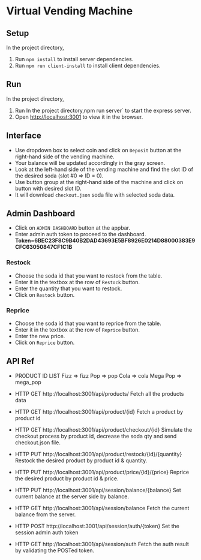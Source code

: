 # Virtual Vending Machine

## Setup

In the project directory,

1. Run `npm install` to install server dependencies.
2. Run `npm run client-install` to install client dependencies.

## Run

In the project directory,

1. Run In the project directory,npm run server` to start the express server.
2. Open [http://localhost:3001](http://localhost:3001) to view it in the browser.

## Interface

- Use dropdown box to select coin and click on `Deposit` button at the right-hand side of the vending machine.
- Your balance will be updated accordingly in the gray screen.
- Look at the left-hand side of the vending machine and find the slot ID of the desired soda (slot #0 => ID = 0).
- Use button group at the right-hand side of the machine and click on button with desired slot ID.
- It will download `checkout.json` soda file with selected soda data.

## Admin Dashboard

- Click on `ADMIN DASHBOARD` button at the appbar.
- Enter admin auth token to proceed to the dashboard.
  **Token=6BEC23F8C9B40B2DAD43693E5BF8926E0214D88000383E9CFC63050847CF1C1B**

### Restock

- Choose the soda id that you want to restock from the table.
- Enter it in the textbox at the row of `Restock` button.
- Enter the quantity that you want to restock.
- Click on `Restock` button.

### Reprice

- Choose the soda id that you want to reprice from the table.
- Enter it in the textbox at the row of `Reprice` button.
- Enter the new price.
- Click on `Reprice` button.

## API Ref

- PRODUCT ID LIST
  Fizz => fizz
  Pop => pop
  Cola => cola
  Mega Pop => mega_pop

- HTTP GET http://localhost:3001/api/products/
  Fetch all the products data

- HTTP GET http://localhost:3001/api/product/{id}
  Fetch a product by product id

- HTTP GET http://localhost:3001/api/product/checkout/{id}
  Simulate the checkout process by product id, decrease the soda qty and send checkout.json file.

- HTTP PUT http://localhost:3001/api/product/restock/{id}/{quantity}
  Restock the desired product by product id & quantity.

- HTTP PUT http://localhost:3001/api/product/price/{id}/{price}
  Reprice the desired product by product id & price.

- HTTP PUT http://localhost:3001/api/session/balance/{balance}
  Set current balance at the server side by balance.

- HTTP GET http://localhost:3001/api/session/balance
  Fetch the current balance from the server.

- HTTP POST http://localhost:3001/api/session/auth/{token}
  Set the session admin auth token

- HTTP GET http://localhost:3001/api/session/auth
  Fetch the auth result by validating the POSTed token.
